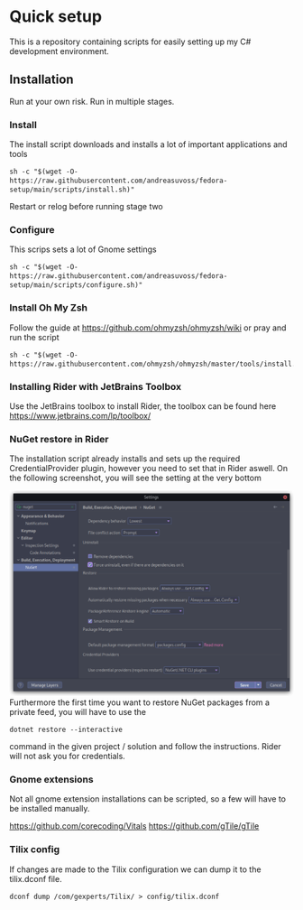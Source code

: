# Quick setup
This is a repository containing scripts for easily setting up my C# development environment.

## Installation
Run at your own risk. Run in multiple stages. 
### Install
The install script downloads and installs a lot of important applications and tools
```shell
sh -c "$(wget -O- https://raw.githubusercontent.com/andreasuvoss/fedora-setup/main/scripts/install.sh)"
```
Restart or relog before running stage two
### Configure
This scrips sets a lot of Gnome settings
```shell
sh -c "$(wget -O- https://raw.githubusercontent.com/andreasuvoss/fedora-setup/main/scripts/configure.sh)"
```
### Install Oh My Zsh
Follow the guide at https://github.com/ohmyzsh/ohmyzsh/wiki or pray and run the script
```shell
sh -c "$(wget -O- https://raw.githubusercontent.com/ohmyzsh/ohmyzsh/master/tools/install.sh)"
```
### Installing Rider with JetBrains Toolbox
Use the JetBrains toolbox to install Rider, the toolbox can be found here
https://www.jetbrains.com/lp/toolbox/

### NuGet restore in Rider
The installation script already installs and sets up the required CredentialProvider plugin, however you need to set that in Rider aswell. On the following screenshot, you will see the setting at the very bottom

![Rider settings](https://raw.githubusercontent.com/andreasuvoss/fedora-setup/main/blob/rider-nuget.png)
Furthermore the first time you want to restore NuGet packages from a private feed, you will have to use the 
```shell
dotnet restore --interactive
```
command in the given project / solution and follow the instructions. Rider will not ask you for credentials.

### Gnome extensions
Not all gnome extension installations can be scripted, so a few will have to be installed manually.

https://github.com/corecoding/Vitals
https://github.com/gTile/gTile

### Tilix config
If changes are made to the Tilix configuration we can dump it to the tilix.dconf file.
```shell
dconf dump /com/gexperts/Tilix/ > config/tilix.dconf
```
